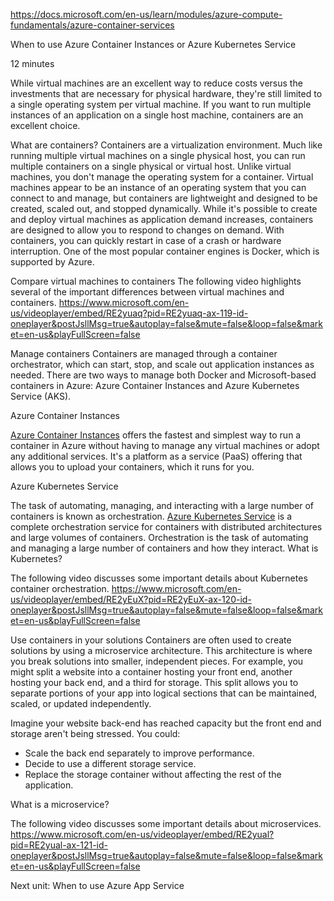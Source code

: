 https://docs.microsoft.com/en-us/learn/modules/azure-compute-fundamentals/azure-container-services

When to use Azure Container Instances or Azure Kubernetes Service

12 minutes

While virtual machines are an excellent way to reduce costs versus the investments that are necessary for physical hardware, they're still limited to a single operating system per virtual machine. If you want to run multiple instances of an application on a single host machine, containers are an excellent choice.

What are containers?
Containers are a virtualization environment. Much like running multiple virtual machines on a single physical host, you can run multiple containers on a single physical or virtual host. Unlike virtual machines, you don't manage the operating system for a container. Virtual machines appear to be an instance of an operating system that you can connect to and manage, but containers are lightweight and designed to be created, scaled out, and stopped dynamically. While it's possible to create and deploy virtual machines as application demand increases, containers are designed to allow you to respond to changes on demand. With containers, you can quickly restart in case of a crash or hardware interruption. One of the most popular container engines is Docker, which is supported by Azure.

Compare virtual machines to containers
The following video highlights several of the important differences between virtual machines and containers.
https://www.microsoft.com/en-us/videoplayer/embed/RE2yuaq?pid=RE2yuaq-ax-119-id-oneplayer&postJsllMsg=true&autoplay=false&mute=false&loop=false&market=en-us&playFullScreen=false

Manage containers
Containers are managed through a container orchestrator, which can start, stop, and scale out application instances as needed. There are two ways to manage both Docker and Microsoft-based containers in Azure: Azure Container Instances and Azure Kubernetes Service (AKS).

Azure Container Instances

[Azure Container Instances](https://azure.microsoft.com/services/container-instances) offers the fastest and simplest way to run a container in Azure without having to manage any virtual machines or adopt any additional services. It's a platform as a service (PaaS) offering that allows you to upload your containers, which it runs for you.


Azure Kubernetes Service

The task of automating, managing, and interacting with a large number of containers is known as orchestration. [Azure Kubernetes Service](https://azure.microsoft.com/services/kubernetes-service) is a complete orchestration service for containers with distributed architectures and large volumes of containers. Orchestration is the task of automating and managing a large number of containers and how they interact.
What is Kubernetes?

The following video discusses some important details about Kubernetes container orchestration.
https://www.microsoft.com/en-us/videoplayer/embed/RE2yEuX?pid=RE2yEuX-ax-120-id-oneplayer&postJsllMsg=true&autoplay=false&mute=false&loop=false&market=en-us&playFullScreen=false

Use containers in your solutions
Containers are often used to create solutions by using a microservice architecture. This architecture is where you break solutions into smaller, independent pieces. For example, you might split a website into a container hosting your front end, another hosting your back end, and a third for storage. This split allows you to separate portions of your app into logical sections that can be maintained, scaled, or updated independently.

Imagine your website back-end has reached capacity but the front end and storage aren't being stressed. You could:
* Scale the back end separately to improve performance.
* Decide to use a different storage service.
* Replace the storage container without affecting the rest of the application.

What is a microservice?

The following video discusses some important details about microservices.
https://www.microsoft.com/en-us/videoplayer/embed/RE2yual?pid=RE2yual-ax-121-id-oneplayer&postJsllMsg=true&autoplay=false&mute=false&loop=false&market=en-us&playFullScreen=false

Next unit: When to use Azure App Service


